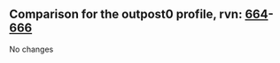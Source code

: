 ## Comparison for the outpost0 profile, rvn: [664](https://github.com/PRO100KatYT/FortniteProfileRevisions/tree/main/profiles/outpost0/664%20outpost0.json)-[666](https://github.com/PRO100KatYT/FortniteProfileRevisions/tree/main/profiles/outpost0/666%20outpost0.json)

No changes
